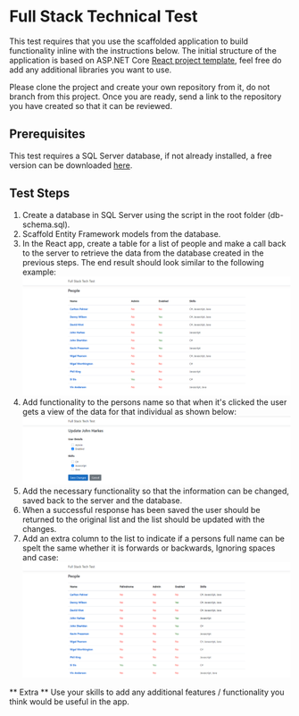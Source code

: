 # Full Stack Technical Test

This test requires that you use the scaffolded application to build functionality inline with the instructions below. The initial structure of the application is based on ASP.NET Core [React project template](https://docs.microsoft.com/en-us/aspnet/core/client-side/spa/react?view=aspnetcore-3.0&tabs=visual-studio), feel free do add any additional libraries you want to use. 

Please clone the project and create your own repository from it, do not branch from this project. Once you are ready, send a link to the repository you have created so that it can be reviewed.

## Prerequisites

This test requires a SQL Server database, if not already installed, a free version can be downloaded [here](https://www.microsoft.com/en-gb/sql-server/sql-server-editions-express).

## Test Steps

1. Create a database in SQL Server using the script in the root folder (db-schema.sql).
2. Scaffold Entity Framework models from the database.
3. In the React app, create a table for a list of people and make a call back to the server to retrieve the data from the database created in the previous steps. The end result should look similar to the following example:
![List Image](ClientApp/public/list.png "Example list image")
4. Add functionality to the persons name so that when it's clicked the user gets a view of the data for that individual as shown below:
![Person Image](ClientApp/public/person.png "Example person image") 
5. Add the necessary functionality so that the information can be changed, saved back to the server and the database.
6. When a successful response has been saved the user should be returned to the original list and the list should be updated with the changes.
7. Add an extra column to the list to indicate if a persons full name can be spelt the same whether it is forwards or backwards, Ignoring spaces and case:
![Person Image](ClientApp/public/palindrome.png "Example palindrome image") 

** Extra ** 
Use your skills to add any additional features / functionality you think would be useful in the app.